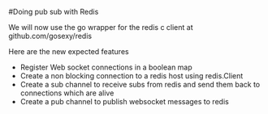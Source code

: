 #Doing pub sub with Redis

We will now use the go wrapper for the redis c client at github.com/gosexy/redis

Here are the new expected features

- Register Web socket connections in a boolean map
- Create a non blocking connection to a redis host using redis.Client
- Create a sub channel to receive subs from redis and send them back to connections which are alive
- Create a pub channel to publish websocket messages to redis
